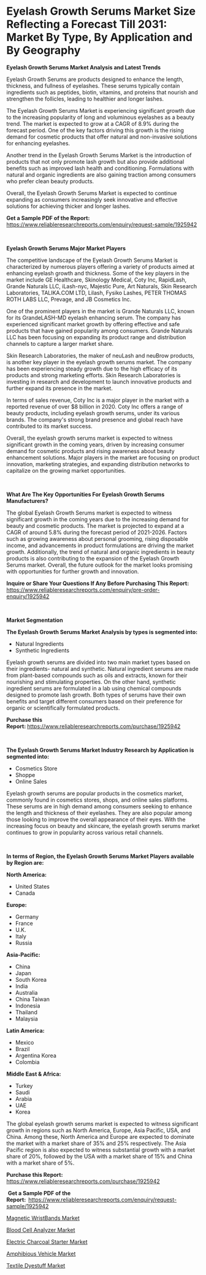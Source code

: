 <p><h1>Eyelash Growth Serums Market Size Reflecting a Forecast Till 2031: Market By Type, By Application and By Geography</h1></p><p><strong>Eyelash Growth Serums Market Analysis and Latest Trends</strong></p>
<p><p>Eyelash Growth Serums are products designed to enhance the length, thickness, and fullness of eyelashes. These serums typically contain ingredients such as peptides, biotin, vitamins, and proteins that nourish and strengthen the follicles, leading to healthier and longer lashes.</p><p>The Eyelash Growth Serums Market is experiencing significant growth due to the increasing popularity of long and voluminous eyelashes as a beauty trend. The market is expected to grow at a CAGR of 8.9% during the forecast period. One of the key factors driving this growth is the rising demand for cosmetic products that offer natural and non-invasive solutions for enhancing eyelashes.</p><p>Another trend in the Eyelash Growth Serums Market is the introduction of products that not only promote lash growth but also provide additional benefits such as improved lash health and conditioning. Formulations with natural and organic ingredients are also gaining traction among consumers who prefer clean beauty products.</p><p>Overall, the Eyelash Growth Serums Market is expected to continue expanding as consumers increasingly seek innovative and effective solutions for achieving thicker and longer lashes.</p></p>
<p><strong>Get a Sample PDF of the Report:&nbsp;</strong> <a href="https://www.reliableresearchreports.com/enquiry/request-sample/1925942">https://www.reliableresearchreports.com/enquiry/request-sample/1925942</a></p>
<p>&nbsp;</p>
<p><strong>Eyelash Growth Serums Major Market Players</strong></p>
<p><p>The competitive landscape of the Eyelash Growth Serums Market is characterized by numerous players offering a variety of products aimed at enhancing eyelash growth and thickness. Some of the key players in the market include GE Healthcare, Skinology Medical, Coty Inc, RapidLash, Grande Naturals LLC, iLash-nyc, Majestic Pure, Art Naturals, Skin Research Laboratories, TALIKA.COM LTD, Lilash, Fysiko Lashes, PETER THOMAS ROTH LABS LLC, Prevage, and JB Cosmetics Inc.</p><p>One of the prominent players in the market is Grande Naturals LLC, known for its GrandeLASH-MD eyelash enhancing serum. The company has experienced significant market growth by offering effective and safe products that have gained popularity among consumers. Grande Naturals LLC has been focusing on expanding its product range and distribution channels to capture a larger market share.</p><p>Skin Research Laboratories, the maker of neuLash and neuBrow products, is another key player in the eyelash growth serums market. The company has been experiencing steady growth due to the high efficacy of its products and strong marketing efforts. Skin Research Laboratories is investing in research and development to launch innovative products and further expand its presence in the market.</p><p>In terms of sales revenue, Coty Inc is a major player in the market with a reported revenue of over $8 billion in 2020. Coty Inc offers a range of beauty products, including eyelash growth serums, under its various brands. The company's strong brand presence and global reach have contributed to its market success.</p><p>Overall, the eyelash growth serums market is expected to witness significant growth in the coming years, driven by increasing consumer demand for cosmetic products and rising awareness about beauty enhancement solutions. Major players in the market are focusing on product innovation, marketing strategies, and expanding distribution networks to capitalize on the growing market opportunities.</p></p>
<p>&nbsp;</p>
<p><strong>What Are The Key Opportunities For Eyelash Growth Serums Manufacturers?</strong></p>
<p><p>The global Eyelash Growth Serums market is expected to witness significant growth in the coming years due to the increasing demand for beauty and cosmetic products. The market is projected to expand at a CAGR of around 5.8% during the forecast period of 2021-2026. Factors such as growing awareness about personal grooming, rising disposable income, and advancements in product formulations are driving the market growth. Additionally, the trend of natural and organic ingredients in beauty products is also contributing to the expansion of the Eyelash Growth Serums market. Overall, the future outlook for the market looks promising with opportunities for further growth and innovation.</p></p>
<p><strong>Inquire or Share Your Questions If Any Before Purchasing This Report:</strong> <a href="https://www.reliableresearchreports.com/enquiry/pre-order-enquiry/1925942">https://www.reliableresearchreports.com/enquiry/pre-order-enquiry/1925942</a></p>
<p>&nbsp;</p>
<p><strong>Market Segmentation</strong></p>
<p><strong>The Eyelash Growth Serums Market Analysis by types is segmented into:</strong></p>
<p><ul><li>Natural Ingredients</li><li>Synthetic Ingredients</li></ul></p>
<p><p>Eyelash growth serums are divided into two main market types based on their ingredients- natural and synthetic. Natural ingredient serums are made from plant-based compounds such as oils and extracts, known for their nourishing and stimulating properties. On the other hand, synthetic ingredient serums are formulated in a lab using chemical compounds designed to promote lash growth. Both types of serums have their own benefits and target different consumers based on their preference for organic or scientifically formulated products.</p></p>
<p><strong>Purchase this Report:&nbsp;</strong><a href="https://www.reliableresearchreports.com/purchase/1925942">https://www.reliableresearchreports.com/purchase/1925942</a></p>
<p>&nbsp;</p>
<p><strong>The Eyelash Growth Serums Market Industry Research by Application is segmented into:</strong></p>
<p><ul><li>Cosmetics Store</li><li>Shoppe</li><li>Online Sales</li></ul></p>
<p><p>Eyelash growth serums are popular products in the cosmetics market, commonly found in cosmetics stores, shops, and online sales platforms. These serums are in high demand among consumers seeking to enhance the length and thickness of their eyelashes. They are also popular among those looking to improve the overall appearance of their eyes. With the increasing focus on beauty and skincare, the eyelash growth serums market continues to grow in popularity across various retail channels.</p></p>
<p>&nbsp;</p>
<p><strong>In terms of Region, the Eyelash Growth Serums Market Players available by Region are:</strong></p>
<p>
    <p> <strong> North America: </strong>
        <ul>
            <li>United States</li>
            <li>Canada</li>
        </ul>
        </p> 
    <p> <strong> Europe: </strong>
        <ul>
            <li>Germany</li>
            <li>France</li>
            <li>U.K.</li>
            <li>Italy</li>
            <li>Russia</li>
        </ul>
        </p> 
    <p> <strong> Asia-Pacific: </strong>
        <ul>
            <li>China</li>
            <li>Japan</li>
            <li>South Korea</li>
            <li>India</li>
            <li>Australia</li>
            <li>China Taiwan</li>
            <li>Indonesia</li>
            <li>Thailand</li>
            <li>Malaysia</li>
        </ul>
        </p> 
    <p> <strong> Latin America: </strong>
        <ul>
            <li>Mexico</li>
            <li>Brazil</li>
            <li>Argentina Korea</li>
            <li>Colombia</li>
        </ul>
        </p> 
    <p> <strong> Middle East & Africa: </strong>
        <ul>
            <li>Turkey</li>
            <li>Saudi</li>
            <li>Arabia</li>
            <li>UAE</li>
            <li>Korea</li>
        </ul>
    </p>
    </p>
<p><p>The global eyelash growth serums market is expected to witness significant growth in regions such as North America, Europe, Asia Pacific, USA, and China. Among these, North America and Europe are expected to dominate the market with a market share of 35% and 25% respectively. The Asia Pacific region is also expected to witness substantial growth with a market share of 20%, followed by the USA with a market share of 15% and China with a market share of 5%.</p></p>
<p><strong>Purchase this Report: </strong><a href="https://www.reliableresearchreports.com/purchase/1925942">https://www.reliableresearchreports.com/purchase/1925942</a></p>
<p>&nbsp;<strong>Get a Sample PDF of the Report:&nbsp;&nbsp;</strong><a href="https://www.reliableresearchreports.com/enquiry/request-sample/1925942">https://www.reliableresearchreports.com/enquiry/request-sample/1925942</a></p>
<p><strong></strong></p>
<p><p><a href="https://view.publitas.com/reportprime-1/magnetic-wristbands-market-size-growth-and-forecast-from-2024-2031/">Magnetic WristBands Market</a></p><p><a href="https://flame-sidecar-702.notion.site/Blood-Cell-Analyzer-Market-Size-Share-Trends-Analysis-Report-By-Application-Regional-Outlook-Co-a4ff74f916ac4f8abb76ad8c67f98d17">Blood Cell Analyzer Market</a></p><p><a href="https://view.publitas.com/reportprime-1/electric-charcoal-starter-market-provides-detailed-segmentation-of-this-market-based-on-type-application-and-region-and-forecast-for-the-period-from-2024-2031/">Electric Charcoal Starter Market</a></p><p><a href="https://full-wildebeest-80b.notion.site/Amphibious-Vehicle-Market-Size-and-Growth-Market-Segmentation-Regional-and-Country-Breakdowns-and-30c2789ccfb2415ba0279d2945145726">Amphibious Vehicle Market</a></p><p><a href="https://pretty-mail-caf.notion.site/Textile-Dyestuff-Market-Dynamics-2024-2031-Also-about-Its-Market-Trends-Projections-and-Opportuni-3f90aa3f2bf14529bcf13ffc3021feca">Textile Dyestuff Market</a></p></p>